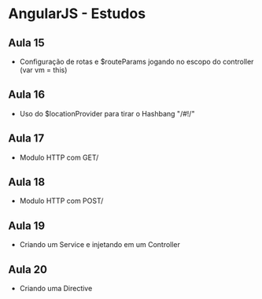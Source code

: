 # AngularJS - Estudos
## Aula 15
* Configuração de rotas e $routeParams jogando no escopo do controller (var vm = this)

## Aula 16
* Uso do $locationProvider para tirar o Hashbang "/#!/"

## Aula 17
* Modulo HTTP com GET/

## Aula 18
* Modulo HTTP com POST/

## Aula 19
* Criando um Service e injetando em um Controller

## Aula 20
* Criando uma Directive
